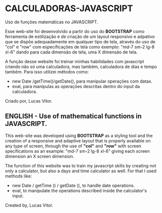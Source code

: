 # CALCULADORAS-JAVASCRIPT
Uso de funções matemáticas no JAVASCRIPT.

Esse web-site foi desenvolvido a partir do uso do **BOOTSTRAP** como ferramenta de estilização e de criação de um layout responsivo e adpativo que se dispõe adequadamente em qualquer tipo de tela, através do uso de
"col" e "row" com especificações de tela como exemplo: "md-7 sm-2 lg-8 xl-6" dando para cada dimensão de tela, uma X dimensão de tela.

A função desse website foi treinar minhas habilidades com javascript criando não só uma calculadora, mas também, calculadora de dias e tempo também.
Para isso utilizei métodos como:

-  new Date /getTime()/getDate(), para manipular operações com datas.
-  eval, para manipulas as operações descritas dentro do input da calculadora.

Criado por, Lucas Vitor.

## ENGLISH - Use of mathematical functions in JAVASCRIPT.

This web-site was developed using **BOOTSTRAP** as a styling tool and the creation of a responsive and adaptive layout that is properly available on any type of screen, through the use of
**"col"** and **"row"** with screen specifications as an example: "md-7 sm-2 lg-8 xl-6" giving each screen dimension an X screen dimension.

The function of this website was to train my javascript skills by creating not only a calculator, but also a days and time calculator as well.
For that I used methods like:

- new Date / getTime () / getDate (), to handle date operations.
- eval, to manipulate the operations described inside the calculator's input.

Created by, Lucas Vitor.
